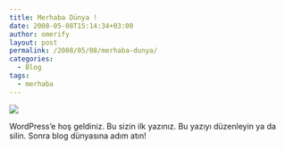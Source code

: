 ```yaml
---
title: Merhaba Dünya !
date: 2008-05-08T15:14:34+03:00
author: omerify
layout: post
permalink: /2008/05/08/merhaba-dunya/
categories:
  - Blog
tags:
  - merhaba
---
```

![](https://omerify.github.io/blog/assets/img/2008/05/besmele-bismillah-wikipedia-1920px-Basmala.jpg)

WordPress’e hoş geldiniz. Bu sizin ilk yazınız. Bu yazıyı düzenleyin ya da silin. Sonra blog dünyasına adım atın!
